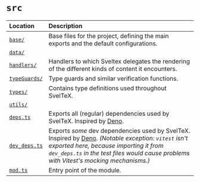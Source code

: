 # `src`


| Location | Description |
|:---|:---|
| [`base/`](base/) | Base files for the project, defining the main exports and the default configurations.  |
| [`data/`](data/) |  |
| [`handlers/`](handlers/) | Handlers to which Sveltex delegates the rendering of the different kinds of content it encounters.  |
| [`typeGuards/`](typeGuards/) | Type guards and similar verification functions.  |
| [`types/`](types/) | Contains type definitions used throughout SvelTeX.  |
| [`utils/`](utils/) |  |
| [`deps.ts`](deps.ts) | Exports all (regular) dependencies used by SvelTeX. Inspired by [Deno](https://docs.deno.com/runtime/tutorials/manage_dependencies). |
| [`dev_deps.ts`](dev_deps.ts) | Exports _some_ dev dependencies used by SvelTeX. Inspired by [Deno](https://docs.deno.com/runtime/tutorials/manage_dependencies). _(Notable exception: `vitest` isn't exported here, because importing it from `dev_deps.ts` in the test files would cause problems with Vitest's mocking mechanisms.)_ |
| [`mod.ts`](mod.ts) | Entry point of the module. |
